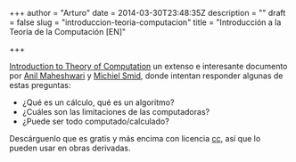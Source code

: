 +++
author = "Arturo"
date = 2014-03-30T23:48:35Z
description = ""
draft = false
slug = "introduccion-teoria-computacion"
title = "Introducción a la Teoría de la Computación [EN]"

+++

<p><a href="http://cg.scs.carleton.ca/~michiel/TheoryOfComputation/TheoryOfComputation.pdf">Introduction to Theory of Computation</a> un extenso e interesante documento por <a href="http://people.scs.carleton.ca/~maheshwa/">Anil Maheshwari</a> y <a href="http://people.scs.carleton.ca/~michiel/">Michiel Smid</a>, donde intentan responder algunas de estas preguntas:</p>

<ul>
<li>¿Qué es un cálculo, qué es un algoritmo? </li>
<li>¿Cuáles son las limitaciones de las computadoras? </li>
<li>¿Puede ser todo computado/calculado?</li>
</ul>

<p>Descárguenlo que es gratis y más encima con licencia <a href="http://www.creativecommons.cl/">cc</a>, así que lo pueden usar en obras derivadas.</p>
